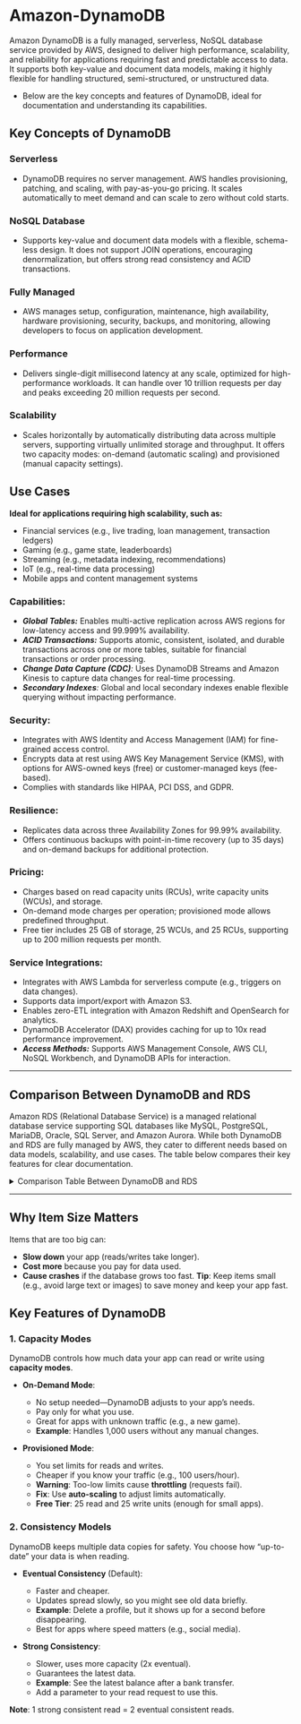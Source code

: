 # Amazon-DynamoDB
Amazon DynamoDB is a fully managed, serverless, NoSQL database service provided by AWS, designed to deliver high performance, scalability, and reliability for applications requiring fast and predictable access to data. It supports both key-value and document data models, making it highly flexible for handling structured, semi-structured, or unstructured data.
- Below are the key concepts and features of DynamoDB, ideal for documentation and understanding its capabilities.

## Key Concepts of DynamoDB
### Serverless
- DynamoDB requires no server management. AWS handles provisioning, patching, and scaling, with pay-as-you-go pricing. It scales automatically to meet demand and can scale to zero without cold starts.

### NoSQL Database
- Supports key-value and document data models with a flexible, schema-less design. It does not support JOIN operations, encouraging denormalization, but offers strong read consistency and ACID transactions.

### Fully Managed
- AWS manages setup, configuration, maintenance, high availability, hardware provisioning, security, backups, and monitoring, allowing developers to focus on application development.

### Performance
- Delivers single-digit millisecond latency at any scale, optimized for high-performance workloads. It can handle over 10 trillion requests per day and peaks exceeding 20 million requests per second.

### Scalability 
- Scales horizontally by automatically distributing data across multiple servers, supporting virtually unlimited storage and throughput. It offers two capacity modes: on-demand (automatic scaling) and provisioned (manual capacity settings).

## Use Cases
**Ideal for applications requiring high scalability, such as:**
- Financial services (e.g., live trading, loan management, transaction ledgers)
- Gaming (e.g., game state, leaderboards)
- Streaming (e.g., metadata indexing, recommendations)
- IoT (e.g., real-time data processing)
- Mobile apps and content management systems

### Capabilities:
- _**Global Tables:**_ Enables multi-active replication across AWS regions for low-latency access and 99.999% availability.
- **_ACID Transactions:_** Supports atomic, consistent, isolated, and durable transactions across one or more tables, suitable for financial transactions or order processing.
- _**Change Data Capture (CDC)**:_ Uses DynamoDB Streams and Amazon Kinesis to capture data changes for real-time processing.
- _**Secondary Indexes**:_ Global and local secondary indexes enable flexible querying without impacting performance.

### Security:
- Integrates with AWS Identity and Access Management (IAM) for fine-grained access control.
- Encrypts data at rest using AWS Key Management Service (KMS), with options for AWS-owned keys (free) or customer-managed keys (fee-based).
- Complies with standards like HIPAA, PCI DSS, and GDPR.

### Resilience:
- Replicates data across three Availability Zones for 99.99% availability.
- Offers continuous backups with point-in-time recovery (up to 35 days) and on-demand backups for additional protection.

### Pricing:
- Charges based on read capacity units (RCUs), write capacity units (WCUs), and storage.
- On-demand mode charges per operation; provisioned mode allows predefined throughput.
- Free tier includes 25 GB of storage, 25 WCUs, and 25 RCUs, supporting up to 200 million requests per month.

### Service Integrations:
- Integrates with AWS Lambda for serverless compute (e.g., triggers on data changes).
- Supports data import/export with Amazon S3.
- Enables zero-ETL integration with Amazon Redshift and OpenSearch for analytics.
- DynamoDB Accelerator (DAX) provides caching for up to 10x read performance improvement.
- _**Access Methods:**_ Supports AWS Management Console, AWS CLI, NoSQL Workbench, and DynamoDB APIs for interaction.

---

## Comparison Between DynamoDB and RDS
Amazon RDS (Relational Database Service) is a managed relational database service supporting SQL databases like MySQL, PostgreSQL, MariaDB, Oracle, SQL Server, and Amazon Aurora. While both DynamoDB and RDS are fully managed by AWS, they cater to different needs based on data models, scalability, and use cases. The table below compares their key features for clear documentation.

<details>
  <summary>Comparison Table Between DynamoDB and RDS</summary>

### DynamoDB vs Amazon RDS – Feature Comparison

| **Feature**      | **DynamoDB**                                                                    | **Amazon RDS**                                                                                       |
| ---------------- | ------------------------------------------------------------------------------- | ---------------------------------------------------------------------------------------------------- |
| **Type**         | NoSQL, fully managed                                                            | Relational (SQL), supports multiple engines (Aurora, MySQL, MariaDB, PostgreSQL, Oracle, SQL Server) |
| **Data Model**   | Key-value and document                                                          | Relational, with tables, rows, and columns                                                           |
| **Schema**       | Flexible, schema-less                                                           | Predefined schema                                                                                    |
| **Scalability**  | Horizontal scaling, virtually unlimited storage and throughput                  | Vertical scaling, or horizontal with read replicas                                                   |
| **Performance**  | Single-digit millisecond latency, optimized for high-throughput NoSQL workloads | Optimized for relational queries and transactions, up to 40,000 IOPS (Aurora)                        |
| **Use Cases**    | Real-time bidding, shopping carts, mobile apps, gaming, IoT, unstructured data  | Enterprise apps, CRM, e-commerce, data warehouses, traditional apps                                  |
| **Availability** | Replicated across 3 Availability Zones, 99.99% SLA; global tables (99.999%)     | Multi-AZ deployments optional, active-passive failover, 99.9% SLA                                    |
| **Security**     | IAM integration, AWS KMS encryption (AWS-owned key free)                        | IAM for MySQL/PostgreSQL, AWS KMS encryption, SSL support                                            |
| **Backups**      | Point-in-time recovery (PITR) up to 35 days, on-demand backups                  | PITR via automatic backups, snapshots stored in Amazon S3                                            |
| **Storage Size** | Virtually unlimited                                                             | Aurora: 128 TB, MySQL/MariaDB/Oracle/PostgreSQL: 64 TB, SQL Server: 16 TB                            |
| **Querying**     | Fast key-based access, secondary indexes, limited join support                  | Complex SQL queries, including joins and advanced data manipulations                                 |
| **Pricing**      | Pay for reads (4KB), writes (1KB), storage; on-demand/provisioned modes         | Monthly fee per instance, pay-as-you-go, reserved instances cheaper                                  |
| **Consistency**  | Eventual or strong consistency options                                          | Strong consistency (ACID transactions)                                                               |
| **Maintenance**  | Fully managed, no manual intervention needed                                    | Fully managed, but some engine-specific configurations required                                      |

---

### Detailed Comparison Insights
- **Data Model and Schema**
  - **DynamoDB:** Its schema-less design allows for dynamic data structures, making it ideal for applications with evolving requirements, such as mobile apps or IoT. Data is stored as key-value pairs or JSON-like documents.
  - **RDS:** Requires a predefined schema, enforcing structured data with tables, rows, and columns. This is suitable for applications needing relational integrity, like financial systems.
    
- **Scalability**
  - **DynamoDB:** Scales horizontally by automatically partitioning data across servers, supporting massive datasets and high request rates (e.g., over 20 million requests per second).
  - **RDS:** Primarily scales vertically by upgrading instance types. Horizontal scaling is possible with read replicas, but it’s less seamless than DynamoDB’s approach.

- **Performance**
  - **DynamoDB:** Optimized for NoSQL workloads, delivering low-latency access for key-based queries. DAX caching can reduce read times from milliseconds to microseconds.
  - **RDS:** Excels in relational workloads, supporting complex SQL queries and transactions. Performance depends on the database engine and instance type (e.g., Aurora offers up to 40,000 IOPS).

- **Use Cases**
  - **DynamoDB:** Best for high-traffic, unstructured data applications like real-time bidding, gaming, or IoT. It powers Amazon’s Prime Day and Alexa, handling over 1 billion requests per hour.
  - **RDS:** Suited for structured data applications requiring complex queries, such as CRM, e-commerce, or data warehousing.
    
- **Availability and Resilience**
  - **DynamoDB:** 3 AZ replication by default, Automatically replicates data across three Availability Zones, with global tables offering multi-region replication for higher availability.
  - **RDS:**  Multi-AZ deployments are optional, using active-passive failover, which may incur additional costs and complexity.

- **Cost**
  - **DynamoDB:** Charges based on read/write operations and storage, with on-demand pricing offering flexibility but potentially higher costs for unpredictable workloads.
  - **RDS:** Charges per instance, with reserved instances offering cost savings for predictable workloads. Storage and I/O operations add to the cost.

---

### Choosing Between DynamoDB and RDS
- **_Choose DynamoDB when:_**
  - Your application handles unstructured or semi-structured data.
  - You need high scalability and low-latency performance for large-scale workloads.
  - Serverless architecture and minimal operational overhead are priorities.
  - Examples: Gaming platforms, IoT data processing, real-time analytics.
 
- **_Choose RDS when:_**
  - Your application requires structured data and complex SQL queries or joins.
  - You need a relational database with strong consistency for transactions.
  - You’re using traditional enterprise applications or existing SQL-based systems.
  - Examples: CRM systems, e-commerce platforms, financial applications.
 
### Example Use Case Scenarios
- **DynamoDB:** A mobile gaming company uses DynamoDB to store player profiles and game states, leveraging its scalability to handle millions of concurrent users during peak events.
- **RDS**: An e-commerce platform uses RDS (MySQL) to manage product catalogs, customer data, and order transactions, relying on SQL joins for reporting and analytics.

---

</details>

---

## Why Item Size Matters
Items that are too big can:
- **Slow down** your app (reads/writes take longer).
- **Cost more** because you pay for data used.
- **Cause crashes** if the database grows too fast.
**Tip**: Keep items small (e.g., avoid large text or images) to save money and keep your app fast.

## Key Features of DynamoDB

### 1. Capacity Modes
DynamoDB controls how much data your app can read or write using **capacity modes**.

- **On-Demand Mode**:
  - No setup needed—DynamoDB adjusts to your app’s needs.
  - Pay only for what you use.
  - Great for apps with unknown traffic (e.g., a new game).
  - **Example**: Handles 1,000 users without any manual changes.

- **Provisioned Mode**:
  - You set limits for reads and writes.
  - Cheaper if you know your traffic (e.g., 100 users/hour).
  - **Warning**: Too-low limits cause **throttling** (requests fail).
  - **Fix**: Use **auto-scaling** to adjust limits automatically.
  - **Free Tier**: 25 read and 25 write units (enough for small apps).

### 2. Consistency Models
DynamoDB keeps multiple data copies for safety. You choose how “up-to-date” your data is when reading.

- **Eventual Consistency** (Default):
  - Faster and cheaper.
  - Updates spread slowly, so you might see old data briefly.
  - **Example**: Delete a profile, but it shows up for a second before disappearing.
  - Best for apps where speed matters (e.g., social media).

- **Strong Consistency**:
  - Slower, uses more capacity (2x eventual).
  - Guarantees the latest data.
  - **Example**: See the latest balance after a bank transfer.
  - Add a parameter to your read request to use this.

**Note**: 1 strong consistent read = 2 eventual consistent reads.





















